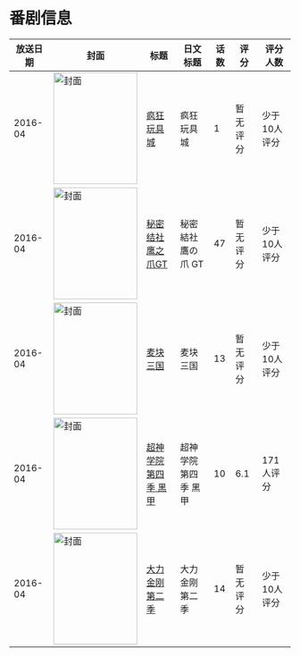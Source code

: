 # 番剧信息

|放送日期|封面|标题|日文标题|话数|评分|评分人数|
|---|---|---|---|---|---|---|
|2016-04|<img src="//lain.bgm.tv/pic/cover/c/c5/e7/415060_0AZl6.jpg" alt="封面" style="width:150px;height:200px;object-fit:cover;">|[疯狂玩具城](https://bangumi.tv/subject/415060)|疯狂玩具城|1|暂无评分|少于10人评分|
|2016-04|<img src="//lain.bgm.tv/pic/cover/c/61/95/181834_LmvvB.jpg" alt="封面" style="width:150px;height:200px;object-fit:cover;">|[秘密结社鹰之爪GT](https://bangumi.tv/subject/181834)|秘密結社 鷹の爪 GT|47|暂无评分|少于10人评分|
|2016-04|<img src="//lain.bgm.tv/pic/cover/c/9c/d0/181890_Pjp8j.jpg" alt="封面" style="width:150px;height:200px;object-fit:cover;">|[麦块三国](https://bangumi.tv/subject/181890)|麦块三国|13|暂无评分|少于10人评分|
|2016-04|<img src="//lain.bgm.tv/pic/cover/c/86/e5/165589_4UN47.jpg" alt="封面" style="width:150px;height:200px;object-fit:cover;">|[超神学院 第四季 黑甲](https://bangumi.tv/subject/165589)|超神学院 第四季 黑甲|10|6.1|171人评分|
|2016-04|<img src="//lain.bgm.tv/pic/cover/c/11/c0/180079_8OiYd.jpg" alt="封面" style="width:150px;height:200px;object-fit:cover;">|[大力金刚 第二季](https://bangumi.tv/subject/180079)|大力金刚 第二季|14|暂无评分|少于10人评分|
